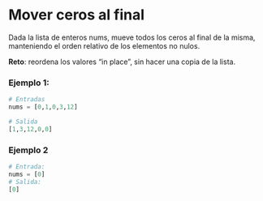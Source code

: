 # Mover ceros al final

Dada la lista de enteros nums, mueve todos los ceros al final de la misma, manteniendo el orden relativo de los elementos no nulos.

**Reto**: reordena los valores “in place”, sin hacer una copia de la lista.

### Ejemplo 1:

```py
# Entradas
nums = [0,1,0,3,12]

# Salida
[1,3,12,0,0]
```

### Ejemplo 2

```py
# Entrada:
nums = [0]
# Salida:
[0]
```